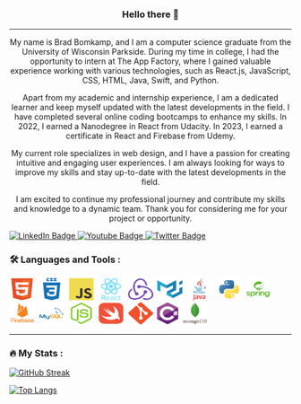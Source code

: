 
<!--

<div id="header" align="center">
  <img src="https://i.ibb.co/tYzsQft/Blue-Purple-Simple-Minimalist-Linked-In-Career-Page-Banner.png" />
</div>
-->
<div align="center">

### Hello there 👋
<hr />
My name is Brad Bomkamp, and I am a computer science graduate from the University of Wisconsin Parkside. During my time in college, I had the opportunity to intern at The App Factory, where I gained valuable experience working with various technologies, such as React.js, JavaScript, CSS, HTML, Java, Swift, and Python.

Apart from my academic and internship experience, I am a dedicated learner and keep myself updated with the latest developments in the field. I have completed several online coding bootcamps to enhance my skills. In 2022, I earned a Nanodegree in React from Udacity. In 2023, I earned a certificate in React and Firebase from Udemy.

My current role specializes in web design, and I have a passion for creating intuitive and engaging user experiences. I am always looking for ways to improve my skills and stay up-to-date with the latest developments in the field.

I am excited to continue my professional journey and contribute my skills and knowledge to a dynamic team. Thank you for considering me for your project or opportunity.
  
</div>

<div id="badges">
  <a href="https://www.linkedin.com/in/brad-bomkamp/">
    <img src="https://img.shields.io/badge/LinkedIn-blue?style=for-the-badge&logo=linkedin&logoColor=white" alt="LinkedIn Badge"/>
  </a>
  
  
  <a href="https://www.youtube.com/channel/UCzBNQiDIoXESAhQP-JKRdOA">
    <img src="https://img.shields.io/badge/YouTube-red?style=for-the-badge&logo=youtube&logoColor=white" alt="Youtube Badge"/>
  </a>
 
  <a href="https://twitter.com/BradBomkamp">
    <img src="https://img.shields.io/badge/Twitter-blue?style=for-the-badge&logo=twitter&logoColor=white" alt="Twitter Badge"/>
  </a>
<!-- </div>
<img src="https://komarev.com/ghpvc/?username=bbomkamp&style=flat-square&color=blue" alt=""/>
<hr /> -->


### :hammer_and_wrench: Languages and Tools :

 <div>
  <img src="https://github.com/devicons/devicon/blob/master/icons/html5/html5-original.svg" title="HTML5" alt="HTML" width="45" height="40"/>&nbsp;
  <img src="https://github.com/devicons/devicon/blob/master/icons/css3/css3-plain-wordmark.svg"  title="CSS3" alt="CSS" width="45" height="40"/>&nbsp;
  <img src="https://github.com/devicons/devicon/blob/master/icons/javascript/javascript-original.svg" title="JavaScript" alt="JavaScript" width="45" height="40"/>&nbsp;
  <img src="https://github.com/devicons/devicon/blob/master/icons/react/react-original-wordmark.svg" title="React" alt="React" width="45" height="40"/>&nbsp;
  <img src="https://github.com/devicons/devicon/blob/master/icons/redux/redux-original.svg" title="Redux" alt="Redux " width="45" height="40"/>&nbsp;
   <img src="https://github.com/devicons/devicon/blob/master/icons/materialui/materialui-original.svg" title="Material UI" alt="Material UI" width="45" height="40"/>&nbsp;
  <img src="https://github.com/devicons/devicon/blob/master/icons/java/java-original-wordmark.svg" title="Java" alt="Java" width="45" height="40"/>&nbsp;
  <img src="https://github.com/devicons/devicon/blob/master/icons/python/python-original.svg" title="Gatsby"  alt="Gatsby" width="45" height="40"/>&nbsp;
  <img src="https://github.com/devicons/devicon/blob/master/icons/spring/spring-original-wordmark.svg" title="Spring" alt="Spring" width="45" height="40"/>&nbsp;
  <img src="https://github.com/devicons/devicon/blob/master/icons/firebase/firebase-plain-wordmark.svg" title="Firebase" alt="Firebase" width="45" height="40"/>&nbsp;
  <img src="https://github.com/devicons/devicon/blob/master/icons/mysql/mysql-original-wordmark.svg" title="MySQL"  alt="MySQL" width="45" height="40"/>&nbsp;
  <img src="https://github.com/devicons/devicon/blob/master/icons/nodejs/nodejs-original.svg" title="NodeJS" alt="NodeJS" width="45" height="40"/>&nbsp;
  <img src="https://github.com/devicons/devicon/blob/master/icons/swift/swift-original.svg" title="AWS" alt="AWS" width="45" height="40"/>&nbsp;
  <img src="https://github.com/devicons/devicon/blob/master/icons/git/git-original.svg" title="Git" **alt="Git" width="45" height="40"/>
  <img src="https://github.com/devicons/devicon/blob/master/icons/csharp/csharp-original.svg" title="Csharp" **alt="csharp" width="45" height="40"/>
  <img src="https://github.com/devicons/devicon/blob/master/icons/mongodb/mongodb-original-wordmark.svg" title="Mongo" **alt="mongo" width="45" height="40"/>

</div>
<hr />


### :fire: My Stats :
[![GitHub Streak](https://streak-stats.demolab.com?user=bbomkamp&theme=highcontrast)](https://git.io/streak-stats)

[![Top Langs](https://github-readme-stats.vercel.app/api/top-langs/?username=bbomkamp&layout=compact&theme=vision-friendly-dark)](https://github.com/anuraghazra/github-readme-stats)




<!--
**bbomkamp/bbomkamp** is a ✨ _special_ ✨ repository because its `README.md` (this file) appears on your GitHub profile.

Here are some ideas to get you started:

- 🔭 I’m currently working on ...
- 🌱 I’m currently learning ...
- 👯 I’m looking to collaborate on ...
- 🤔 I’m looking for help with ...
- 💬 Ask me about ...
- 📫 How to reach me: ...
- 😄 Pronouns: ...
- ⚡ Fun fact: ...
-->
